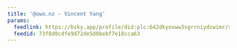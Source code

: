 ```yaml
---
title: '@owo.nz - Vincent Yang'
params:
  feedlink: https://bsky.app/profile/did:plc:642dkyoxww3sgrrniydcwimr/rss
  feedid: 73f8d0cdfe9d72de5d0bebf7e18cca63
---
```

